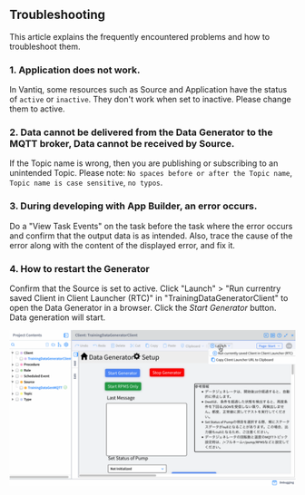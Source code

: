 ## Troubleshooting

This article explains the frequently encountered problems and how to troubleshoot them.  

### 1. **Application does not work.**

In Vantiq, some resources such as Source and Application have the status of `active` or `inactive`.  They don't work when set to inactive. Please change them to active.  

### 2. **Data cannot be delivered from the Data Generator to the MQTT broker, Data cannot be received by Source.**

If the Topic name is wrong, then you are publishing or subscribing to an unintended Topic. Please note: `No spaces before or after the Topic name`, `Topic name is case sensitive`, `no typos`.

### 3. **During developing with App Builder, an error occurs.**

Do a "View Task Events" on the task before the task where the error occurs and confirm that the output data is as intended. Also, trace the cause of the error along with the content of the displayed error, and fix it.

### 4. **How to restart the Generator**

Confirm that the Source is set to active. Click "Launch" > "Run currentry saved Client in Client Launcher (RTC)" in "TrainingDataGeneratorClient" to open the Data Generator in a browser. Click the _Start Generator_ button. Data generation will start.  

![RestartRTC](../../imgs/troubleshootings/Restart_Data.generator.gif)

